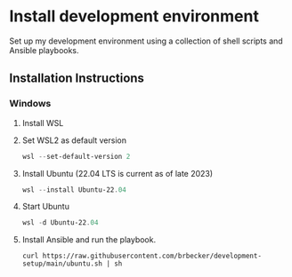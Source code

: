 # Install development environment

Set up my development environment using a collection of shell scripts and Ansible playbooks.

## Installation Instructions

### Windows

1. Install WSL

1. Set WSL2 as default version

    ```powershell
    wsl --set-default-version 2
    ```

1. Install Ubuntu (22.04 LTS is current as of late 2023)

    ```powershell
    wsl --install Ubuntu-22.04
    ```

1. Start Ubuntu

    ```powershell
    wsl -d Ubuntu-22.04
    ```

1. Install Ansible and run the playbook.

    ```shell
    curl https://raw.githubusercontent.com/brbecker/development-setup/main/ubuntu.sh | sh
    ```
